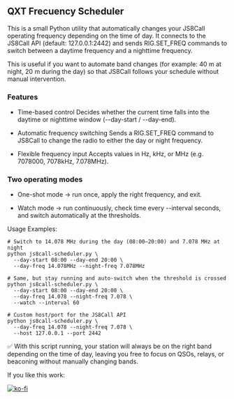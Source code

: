 
## QXT Frecuency Scheduler

This is a small Python utility that automatically changes your JS8Call operating frequency depending on the time of day. It connects to the JS8Call API (default: 127.0.0.1:2442) and sends RIG.SET_FREQ commands to switch between a daytime frequency and a nighttime frequency.

This is useful if you want to automate band changes (for example: 40 m at night, 20 m during the day) so that JS8Call follows your schedule without manual intervention.

### Features

- Time-based control
Decides whether the current time falls into the daytime or nighttime window (--day-start / --day-end).

- Automatic frequency switching
Sends a RIG.SET_FREQ command to JS8Call to change the radio to either the day or night frequency.

- Flexible frequency input
Accepts values in Hz, kHz, or MHz (e.g. 7078000, 7078kHz, 7.078MHz).

### Two operating modes

- One-shot mode → run once, apply the right frequency, and exit.

- Watch mode → run continuously, check time every --interval seconds, and switch automatically at the thresholds.

Usage Examples:

```shell
# Switch to 14.078 MHz during the day (08:00–20:00) and 7.078 MHz at night
python js8call-scheduler.py \
  --day-start 08:00 --day-end 20:00 \
  --day-freq 14.078MHz --night-freq 7.078MHz

# Same, but stay running and auto-switch when the threshold is crossed
python js8call-scheduler.py \
  --day-start 08:00 --day-end 20:00 \
  --day-freq 14.078 --night-freq 7.078 \
  --watch --interval 60

# Custom host/port for the JS8Call API
python js8call-scheduler.py \
  --day-freq 14.078 --night-freq 7.078 \
  --host 127.0.0.1 --port 2442
```

✅ With this script running, your station will always be on the right band depending on the time of day, leaving you free to focus on QSOs, relays, or beaconing without manually changing bands.


If you like this work:

[![ko-fi](https://ko-fi.com/img/githubbutton_sm.svg)](https://ko-fi.com/M4M81CV1EX)

